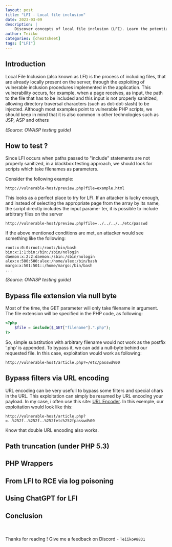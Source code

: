 ```yaml
---
layout: post
title: "LFI - Local file inclusion"
date: 2023-03-09
description: | 
    Discover concepts of local file inclusion (LFI). Learn the potential consequences of LFI attacks, which can range from information disclosure to remote code execution.
author: Teiiko
categories: [cheatsheet]
tags: ["LFI"]
---
```


<link rel="stylesheet" href="https://cdnjs.cloudflare.com/ajax/libs/font-awesome/5.15.2/css/all.min.css">
<link rel="stylesheet" href="/css/lil-bootstrap.css">
<script src="https://code.jquery.com/jquery-3.6.0.min.js"></script>



## Introduction
Local File Inclusion (also known as LFI) is the process of including
files, that are already locally present on the server, through the
exploiting of vulnerable inclusion procedures implemented in the
application. This vulnerability occurs, for example, when a page
receives, as input, the path to the file that has to be included and
this input is not properly sanitized, allowing directory traversal characters (such as dot-dot-slash) to be injected. Although
most examples point to vulnerable PHP scripts, we should keep
in mind that it is also common in other technologies such as JSP,
ASP and others <br>

*(Source: OWASP testing guide)*

## How to test ?

Since LFI occurs when paths passed to "include" statements are
not properly sanitized, in a blackbox testing approach, we should
look for scripts which take filenames as parameters.<br>

Consider the following example:<br>

`http://vulnerable-host/preview.php?file=example.html`

This looks as a perfect place to try for LFI. If an attacker is lucky
enough, and instead of selecting the appropriate page from the array by its name, the script directly includes the input parame-
ter, it is possible to include arbitrary files on the server<br>

`http://vulnerable-host/preview.php?file=../../../../etc/passwd`

If the above mentioned conditions are met, an attacker would
see something like the following:<br>

```
root:x:0:0:root:/root:/bin/bash
bin:x:1:1:bin:/bin:/sbin/nologin
daemon:x:2:2:daemon:/sbin:/sbin/nologin
alex:x:500:500:alex:/home/alex:/bin/bash
margo:x:501:501::/home/margo:/bin/bash
...
```

*(Source: OWASP testing guide)*

## Bypass file extension via null byte

Most of the time, the GET parameter will only take filename in argument. The file extension will be specified in the PHP code, as following:<br>
```php
<?php 
    $file = include($_GET["filename"].".php"); 
?>
```
So, simple substitution with arbitrary filename would not
work as the postfix '.php' is appended. To bypass it, we can add a null-byte behind our requested file. In this case, exploitation would work as following:<br>

`http://vulnerable-host/article.php?=/etc/passwd%00`

## Bypass filters via URL encoding

URL encoding can be very usefull to bypass some filters and special chars in the URL. This exploitation can simply be resumed
by URL encoding your payload. In my case, i often use this site: [URL Encoder](https://www.urlencoder.org/). 
In this exemple, our exploitation would look like this:<br>

`http://vulnerable-host/article.php?=..%252f..%252f..%252fetc%252fpasswd%00`

Know that double URL encoding also works.
## Path truncation (under PHP 5.3)
## PHP Wrappers
## From LFI to RCE via log poisoning
## Using ChatGPT for LFI
## Conclusion
<br><br>Thanks for reading ! Give me a feedback on Discord - `Teiiko#8831`

<button id="back-to-top-btn" class="btn btn-primary2 btn-lg circle"><i class="fas fa-arrow-up"></i></button>

<style>
#back-to-top-btn {
  position: fixed;
  bottom: 20px;
  right: 40px;
  display:none;
  cursor:pointer;
}

</style>

<script>
    // Afficher/masquer le bouton "scroll to top"
$(window).scroll(function() {
  if ($(this).scrollTop() > 100) {
    $('#back-to-top-btn').fadeIn();
  } else {
    $('#back-to-top-btn').fadeOut();
  }
});

// Faire remonter au header de la page lorsque le bouton est cliqué
$('#back-to-top-btn').click(function() {
  $('html, body').animate({scrollTop : 0},800);
  return false;
});

</script>